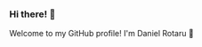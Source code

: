 ### Hi there! 👋
Welcome to my GitHub profile! I'm Daniel Rotaru 🧛
<!--
**Hipnosic/Hipnosic** is a ✨ _special_ ✨ repository because its `README.md` (this file) appears on your GitHub profile.


- 🌱 I’m currently an intern at Gastrogate.

## 🌐 Connect with me...

- daniel_rotaru@hotmail.com
- https://www.linkedin.com/in/daniel-rotaru-9a1858205/

